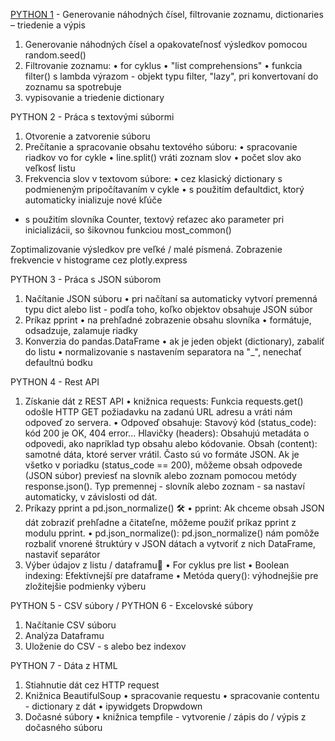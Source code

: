 [PYTHON 1](https://github.com/danakozakova/dana-python/blob/main/PYTH1-Random_Filtering_Dictionary.ipynb) - Generovanie náhodných čísel, filtrovanie zoznamu, dictionaries – triedenie a výpis 
1.	Generovanie náhodných čísel a opakovateľnosť výsledkov pomocou random.seed()
2.	Filtrovanie zoznamu: 
•	for cyklus 
•	"list comprehensions"
•	funkcia filter() s lambda výrazom -	objekt typu filter, "lazy", pri konvertovaní do zoznamu sa spotrebuje
3.	vypisovanie a triedenie dictionary

PYTHON 2 - Práca s textovými súbormi
1. Otvorenie a zatvorenie súboru
2. Prečítanie a spracovanie obsahu textového súboru:
• spracovanie riadkov vo for cykle
• line.split() vráti zoznam slov
• počet slov ako veľkosť listu
3. Frekvencia slov v textovom súbore:
• cez klasický dictionary s podmieneným pripočítavaním v cykle
• s použitím defaultdict, ktorý automaticky inializuje nové kľúče
- s použitím slovníka Counter, textový reťazec ako parameter pri inicializácii, so šikovnou funkciou most_common()

Zoptimalizovanie výsledkov pre veľké / malé písmená.
Zobrazenie frekvencie v histograme cez plotly.express

PYTHON 3 - Práca s JSON súborom
1. Načítanie JSON súboru
•  pri načítaní sa automaticky vytvorí premenná typu dict alebo list - podľa toho, koľko objektov obsahuje JSON súbor
2. Príkaz pprint
• na prehľadné zobrazenie obsahu slovníka
• formátuje, odsadzuje, zalamuje riadky
3. Konverzia do pandas.DataFrame
•  ak je jeden objekt (dictionary), zabaliť do listu
• normalizovanie s nastavením separatora na "_", nenechať defaultnú bodku

PYTHON 4 - Rest API
1. Získanie dát z REST API
•  knižnica requests: Funkcia requests.get() odošle HTTP GET požiadavku na zadanú URL adresu a vráti nám odpoveď zo servera.
•  Odpoveď obsahuje:
    Stavový kód (status_code): kód 200 je OK, 404 error...
    Hlavičky (headers): Obsahujú metadáta o odpovedi, ako napríklad typ obsahu alebo kódovanie.
    Obsah (content): samotné dáta, ktoré server vrátil. Často sú vo formáte JSON.
Ak je všetko v poriadku (status_code == 200), môžeme obsah odpovede (JSON súbor) previesť na slovník alebo zoznam pomocou metódy response.json(). Typ premennej - slovník alebo zoznam - sa nastaví automaticky, v závislosti od dát.
2. Príkazy pprint a pd.json_normalize() 🛠️
•  pprint: Ak chceme obsah JSON dát zobraziť prehľadne a čitateľne, môžeme použiť príkaz pprint z modulu pprint.
•  pd.json_normalize(): pd.json_normalize() nám pomôže rozbaliť vnorené štruktúry v JSON dátach a vytvoriť z nich DataFrame, nastaviť separátor
3. Výber údajov z listu / dataframu🎯
•  For cyklus pre list
•  Boolean indexing: Efektívnejší pre dataframe
•  Metóda query(): výhodnejšie pre zložitejšie podmienky výberu

PYTHON 5 - CSV súbory / PYTHON 6 - Excelovské súbory
1. Načítanie CSV súboru
2. Analýza Dataframu
3. Uloženie do CSV - s alebo bez indexov

PYTHON 7 - Dáta z HTML
1. Stiahnutie dát cez HTTP request
2. Knižnica BeautifulSoup
•  spracovanie requestu
•  spracovanie contentu - dictionary z dát
•  ipywidgets Dropwdown
3. Dočasné súbory
•  knižnica tempfile - vytvorenie / zápis do / výpis z dočasného súboru

